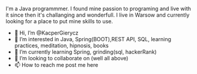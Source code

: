 I'm a Java programmmer. I found mine passion to programing and live with it since then it's challanging and wonderfull. I live in Warsow and currently looking for a place to put mine skills to use.




- 👋 Hi, I’m @KacperGierycz
- 👀 I’m interested in Java, Spring(BOOT),REST API, SQL, learning practices, meditation, hipnosis, books 
- 🌱 I’m currently learning Spring, grinding(sql, hackerRank)
- 💞️ I’m looking to collaborate on (well all above)
- 📫 How to reach me post me here

<!---
KacperGierycz/KacperGierycz is a ✨ special ✨ repository because its `README.md` (this file) appears on your GitHub profile.
You can click the Preview link to take a look at your changes.
--->
